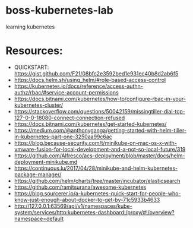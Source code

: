 # boss-kubernetes-lab
learning kubernetes



# Resources:


- QUICKSTART: https://gist.github.com/F21/08bfc2e3592bed1e931ec40b8d2ab6f5
- https://docs.helm.sh/using_helm/#role-based-access-control
- https://kubernetes.io/docs/reference/access-authn-authz/rbac/#service-account-permissions
- https://docs.bitnami.com/kubernetes/how-to/configure-rbac-in-your-kubernetes-cluster/
- https://stackoverflow.com/questions/50042159/missingtiller-dial-tcp-127-0-0-18080-connect-connection-refused
- https://docs.bitnami.com/kubernetes/get-started-kubernetes/
- https://medium.com/@anthonyganga/getting-started-with-helm-tiller-in-kubernetes-part-one-3250aa99c6ac
- https://blog.because-security.com/t/minikube-on-mac-os-x-with-vmware-fusion-for-local-development-and-a-not-so-local-future/319
- https://github.com/Alfresco/acs-deployment/blob/master/docs/helm-deployment-minikube.md
- https://continuous.lu/2017/04/28/minikube-and-helm-kubernetes-package-manager/
- https://github.com/helm/charts/tree/master/incubator/elasticsearch
- https://github.com/ramitsurana/awesome-kubernetes
- https://blog.sourcerer.io/a-kubernetes-quick-start-for-people-who-know-just-enough-about-docker-to-get-by-71c5933b4633
- http://127.0.0.1:63569/api/v1/namespaces/kube-system/services/http:kubernetes-dashboard:/proxy/#!/overview?namespace=default
